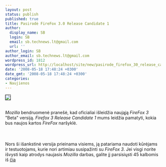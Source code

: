 ```yaml
---
layout: post
status: publish
published: true
title: Pasirodė FireFox 3.0 Release Candidate 1
author:
  display_name: SB
  login: SB
  email: sb.technews.lt@gmail.com
  url: ''
author_login: SB
author_email: sb.technews.lt@gmail.com
wordpress_id: 1812
wordpress_url: http://localhost/site/new/pasirode_firefox_30_release_candidate_1/
date: '2008-05-18 17:48:24 +0300'
date_gmt: '2008-05-18 17:48:24 +0300'
categories:
- Naujienos
---
```

<div class="imgright"><img src="http://tbn0.google.com/images?q=tbn:Dssm9HPSH6NFTM:http://murdererworld.com/wp-content/uploads/2007/11/firefox-logo.jpg" border="1"></div>
<p><br><i>Mozilla</i> bendruomenė pranešė, kad oficialiai išleidžia naująją <i>FireFox 3</i> &quot;Beta&quot; versiją. <i>Firefox 3 Release Candidate 1</i> mums leidžia pamatyti, kokia bus naujos kartos <i>FireFox</i> naršyklė.<br />
<br><br />
<br>Nors ši išankstinė versija prieinama visiems, ją patariama naudoti kūrėjams ir testuotojams, kurie nori artimiau susipažinti su <i>FireFox 3</i>. Jei visgi norite išvysti kaip atrodys naujasis <i>Mozilla</i> darbas, galite jį parsisiųsti 45 kalbomis iš <a class="ns" href=" http://www.mozilla.com/en-US/firefox/all-rc.html">čia</a><br />
<br></p>
